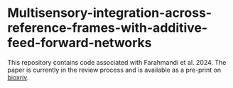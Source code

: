 # Multisensory-integration-across-reference-frames-with-additive-feed-forward-networks

This repository contains code associated with Farahmandi et al. 2024. The paper is currently in the review process and is available as a pre-print on [bioxriv](https://www.biorxiv.org/content/10.1101/2024.11.25.625309v1.full).
